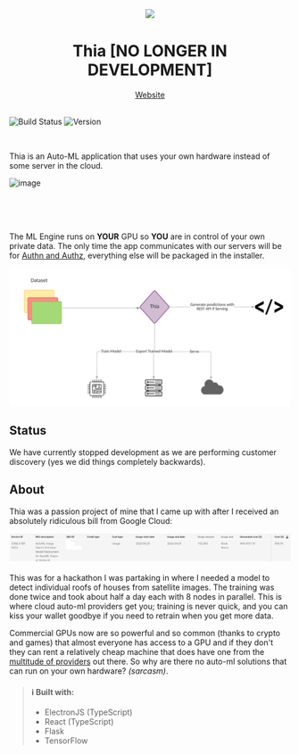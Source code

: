 <div align="center">
    <div>
      <picture>
        <source media="(prefers-color-scheme: dark)" srcset="https://thia.tech/logo/thia-icon.svg">
        <img src="https://thia.tech/logo/thia-icon.svg" height="128">
      </picture>
      <h1 align=center>Thia [NO LONGER IN DEVELOPMENT]</h1>
      <a href="https://thia.tech">Website</a>
    </div>
</div>

<br />

![Build Status](https://github.com/Thia-AI/Auto-AI/actions/workflows/main.yml/badge.svg) ![Version](https://img.shields.io/badge/Version-alpha-red)

<br />

Thia is an Auto-ML application that uses your own hardware instead of some server in the cloud.

![image](https://user-images.githubusercontent.com/15899753/208352477-ef647bb8-bb6d-4e62-96a1-f421e9eaa375.png)

<br />
<br />
<br />

The ML Engine runs on **YOUR** GPU so **YOU** are in control of your own private data. The only time the app communicates with our servers will be for [Authn and Authz](https://www.cloudflare.com/en-ca/learning/access-management/authn-vs-authz/ 'Learn about the difference'), everything else will be packaged in the installer.

![yes](./doc/images/how_thia_works.png)

## Status

We have currently stopped development as we are performing customer discovery (yes we did things completely backwards).

## About

Thia was a passion project of mine that I came up with after I received an absolutely ridiculous bill from Google Cloud:

![yes](./doc/images/automl_pricing_example.png)

This was for a hackathon I was partaking in where I needed a model to detect individual roofs of houses from satellite images. The training was done twice and took about half a day each with 8 nodes in parallel. This is where cloud auto-ml providers get you; training is never quick, and you can kiss your wallet goodbye if you need to retrain when you get more data.

Commercial GPUs now are so powerful and so common (thanks to crypto and games) that almost everyone has access to a GPU and if they don't they can rent a relatively cheap machine that does have one from the [multitude of providers](https://geekflare.com/best-cloud-gpu-platforms/ 'List of some GPU providers ') out there. So why are there no auto-ml solutions that can run on your own hardware? _(sarcasm)_.

> #### ℹ️ Built with:
> - ElectronJS (TypeScript)
> - React (TypeScript)
> - Flask
> - TensorFlow
